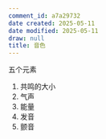 ```yaml
---
comment_id: a7a29732
date created: 2025-05-11
date modified: 2025-05-11
draw: null
title: 音色
---
```

五个元素

1. 共鸣的大小
2. 气声
3. 能量
4. 发音
5. 颤音
